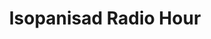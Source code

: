 ---
title: Isopanisad Radio Hour
label: Yo-Yo Records
year: 2000
band:
    - John Darnielle
songs:
    - Abide with Me
    - Born Ready
    - Cobscook Bay
    - Dutch Orchestra Blues
    - Pseudothyrum Song
    - The Last Limit of Bhakti
---